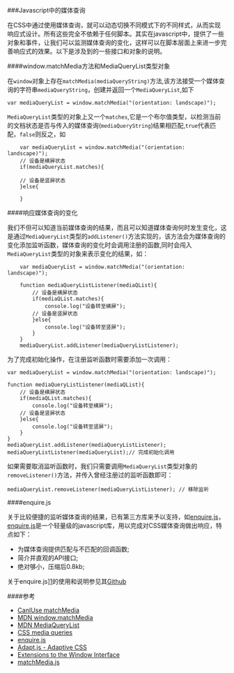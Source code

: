 ###Javascript中的媒体查询

在CSS中通过使用媒体查询，就可以动态切换不同模式下的不同样式，从而实现响应式设计。所有这些完全不依赖于任何脚本。其实在javascript中，提供了一些对象和事件，让我们可以监测媒体查询的变化，这样可以在脚本层面上来进一步完善响应式的效果。以下是涉及到的一些接口和对象的说明。

####window.matchMedia方法和MediaQueryList类型对象

在`window`对象上存在`matchMedia(mediaQueryString)`方法,该方法接受一个媒体查询的字符串`mediaQueryString`，创建并返回一个`MediaQueryList`,如下

	var mediaQueryList = window.matchMedia("(orientation: landscape)");

`MediaQueryList`类型的对象上又一个`matches`,它是一个布尔值类型，以检测当前的文档状态是否与传入的媒体查询(`mediaQueryString`)结果相匹配,`true`代表匹配，`false`则反之，如

		var mediaQueryList = window.matchMedia("(orientation: landscape)");
		// 设备是横屏状态
		if(mediaQueryList.matches){

		// 设备是竖屏状态		
		}else{
		
		}
		
####响应媒体查询的变化		

我们不但可以知道当前媒体查询的结果，而且可以知道媒体查询何时发生变化，这是通过`MediaQueryList`类型的`addListener()`方法实现的，该方法会为媒体查询的变化添加监听函数，媒体查询的变化时会调用注册的函数,同时会闯入`MediaQueryList`类型的对象来表示变化的结果，如：

		var mediaQueryList = window.matchMedia("(orientation: landscape)");
		
		function mediaQueryListListener(mediaQList){
			// 设备是横屏状态
			if(mediaQList.matches){
				console.log("设备转至横屏");
			// 设备是竖屏状态		
			}else{
				console.log("设备转至竖屏");		
			}
		}
		mediaQueryList.addListener(mediaQueryListListener);
		
为了完成初始化操作，在注册监听函数时需要添加一次调用：

	var mediaQueryList = window.matchMedia("(orientation: landscape)");
		
	function mediaQueryListListener(mediaQList){
		// 设备是横屏状态
		if(mediaQList.matches){
			console.log("设备转至横屏");
		// 设备是竖屏状态		
		}else{
			console.log("设备转至竖屏");		
		}
	}
	mediaQueryList.addListener(mediaQueryListListener);
	mediaQueryListListener(mediaQueryList);// 完成初始化调用

如果需要取消监听函数时，我们只需要调用`MediaQueryList`类型对象的`removeListener()`方法，并传入曾经注册过的监听函数即可：

	mediaQueryList.removeListener(mediaQueryListListener); // 移除监听

####enquire.js	

关于比较便捷的监听媒体查询的结果，已有第三方库来予以支持，如[enquire.js][1]，[enquire.js][1]是一个轻量级的javascript库，用以完成对CSS媒体查询做出响应，特点如下：

+ 为媒体查询提供匹配与不匹配的回调函数;
+ 简介并直观的API接口;
+ 绝对够小，压缩后0.8kb;

关于enquire.js][1]的使用和说明参见其[Github](https://github.com/WickyNilliams/enquire.js)


####参考

+ [CanIUse matchMedia](http://caniuse.com/#feat=matchmedia)
+ [MDN window.matchMedia](https://developer.mozilla.org/en-US/docs/Web/API/Window/matchMedia)
+ [MDN MediaQueryList](https://developer.mozilla.org/en-US/docs/Web/API/MediaQueryList)
+ [CSS media queries](https://developer.mozilla.org/en-US/docs/Web/Guide/CSS/Media_queries)
+ [enquire.js][1]
+ [Adapt.js - Adaptive CSS](http://adapt.960.gs/)
+ [Extensions to the Window Interface](http://dev.w3.org/csswg/cssom-view/#extensions-to-the-window-interface)
+ [matchMedia.js](https://github.com/paulirish/matchMedia.js/)

[1]: http://wicky.nillia.ms/enquire.js/






